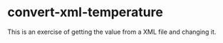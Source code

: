 # convert-xml-temperature
This is an exercise of getting the value from a XML file and changing it.
